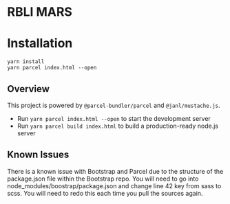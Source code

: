 # RBLI MARS

# Installation

```
yarn install
yarn parcel index.html --open
```

## Overview

This project is powered by `@parcel-bundler/parcel` and `@janl/mustache.js`.

- Run `yarn parcel index.html --open` to start the development server
- Run `yarn parcel build index.html` to build a production-ready node.js server

## Known Issues

There is a known issue with Bootstrap and Parcel due to the structure of the package.json file within the Bootstrap repo. You will need to go into node_modules/boostrap/package.json and change line 42 key from sass to scss. You will need to redo this each time you pull the sources again.
